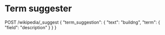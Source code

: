 # Term suggester

POST /wikipedia/_suggest
{
  "term_suggestion": {
    "text": "buildng",
    "term": {
      "field": "description"
    }
  }
}
